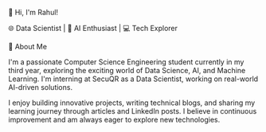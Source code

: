 
👋 Hi, I'm Rahul!

🌐 Data Scientist | 🧠 AI Enthusiast | 💻 Tech Explorer

🚀 About Me

I'm a passionate Computer Science Engineering student currently in my third year, exploring the exciting world of Data Science, AI, and Machine Learning. I'm interning at SecuQR as a Data Scientist, working on real-world AI-driven solutions.

I enjoy building innovative projects, writing technical blogs, and sharing my learning journey through articles and LinkedIn posts. I believe in continuous improvement and am always eager to explore new technologies.

